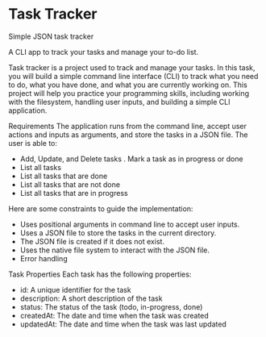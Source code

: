 # Task Tracker
Simple JSON task tracker

A CLI app to track your tasks and manage your to-do list. 

Task tracker is a project used to track and manage your tasks. In this task, you will build a simple command line interface (CLI) to track what you need to do, what you have done, and what you are currently working on. This project will help you practice your programming skills, including working with the filesystem, handling user inputs, and building a simple CLI application.

Requirements
The application runs from the command line, accept user actions and inputs as arguments, and store the tasks in a JSON file. The user is able to:

- Add, Update, and Delete tasks
. Mark a task as in progress or done
- List all tasks
- List all tasks that are done
- List all tasks that are not done
- List all tasks that are in progress

Here are some constraints to guide the implementation:

- Uses positional arguments in command line to accept user inputs.
- Uses a JSON file to store the tasks in the current directory.
- The JSON file is created if it does not exist.
- Uses the native file system to interact with the JSON file.
- Error handling

Task Properties
Each task has the following properties:

- id: A unique identifier for the task
- description: A short description of the task
- status: The status of the task (todo, in-progress, done)
- createdAt: The date and time when the task was created
- updatedAt: The date and time when the task was last updated

